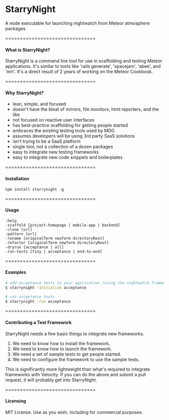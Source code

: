 StarryNight
=======================

A node executable for launching nightwatch from Meteor atmosphere packages.  

===============================
#### What is StarryNight?  

StarryNight is a command line tool for use in scaffolding and testing Meteor applications. It's similar to tools like 'rails generate', 'spacejam', 'abee', and 'mrt'. It's a direct result of 2 years of working on the Meteor Cookbook.

===============================
#### Why StarryNight?  

- lean, simple, and focused  
- doesn't have the bloat of mirrors, file monitors, html reporters, and the like  
- not focused on reactive user interfaces  
- has best-practice scaffolding for getting people started  
- embraces the existing testing tools used by MDG  
- assumes developers will be using 3rd party SaaS solutions  
- isn't trying to be a SaaS platform  
- single tool, not a collection of a dozen packages  
- easy to integrate new testing frameworks  
- easy to integrate new code snippets and boilerplates  

===============================
#### Installation  

````
npm install starrynight -g
````

===============================
#### Usage  

````
-help
-scaffold [project-homepage | mobile-app | backend]
-clone [url]
-pattern [url]
-rename [originalTerm newTerm directoryRoot]
-refactor [originalTerm newTerm directoryRoot]
-dryrun [acceptance | all]
-run-tests [tiny | acceptance | end-to-end]
````

===============================
#### Examples  

````sh
# add acceptance tests to your application (using the nightwatch framework)
$ starrynight -initialize acceptance

# run acceptance tests
$ starrynight -run acceptance
````


===============================
#### Contributing a Test Framework

StarryNight needs a few basic things to integrate new frameworks.

1.  We need to know how to install the framework.
2.  We need to know how to launch the framework.
3.  We need a set of sample tests to get people started.
4.  We need to configure the framework to use the sample tests.

This is significantly more lightweight than what's required to integrate frameworks with Velocity.  If you can do the above and submit a pull request, it will probably get into StarryNight.  


===============================
#### Licensing

MIT License. Use as you wish, including for commercial purposes.
